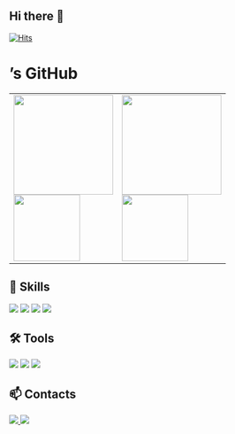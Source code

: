 ## Hi there 👋
<!-- 방문자 카운터 -->
[![Hits](https://hits.seeyoufarm.com/api/count/incr/badge.svg?url=https://github.com/<jinnybusock>&count_bg=%2379C83D&title_bg=%23555555&title=hits&edge_flat=false)](https://hits.seeyoufarm.com)

# <jinnybusock>’s GitHub

<table>
  <tr>
    <td>
      <!-- GitHub 통계 카드 -->
      <img
        src="https://github-readme-stats.vercel.app/api?username=<jinnybusock>&show_icons=true&count_private=true&hide=contribs&theme=tokyonight"
        height="180" />
      <br/>
      <!-- 사용 언어 카드(선택) -->
      <img
        src="https://github-readme-stats.vercel.app/api/top-langs/?username=<jinnybusock>&layout=compact&theme=tokyonight"
        height="120" />
    </td>
    <td>
      <!-- solved.ac 뱃지 (실버/골드 표시) -->
      <a href="https://solved.ac/<jinnybusock>">
        <img src="http://mazassumnida.wtf/api/v2/generate_badge?boj=<jinnybusock>" height="180"/>
      </a>
      <br/>
      <!-- streak 카드(선택) -->
      <img
        src="https://streak-stats.demolab.com?user=<jinnybusock>&theme=tokyonight&hide_border=true"
        height="120" />
    </td>
  </tr>
</table>

## 💪 Skills
<!-- 필요한 것만 남기고 순서/색은 자유 -->
<img src="https://img.shields.io/badge/Java-007396?style=for-the-badge&logo=java&logoColor=white"/>
<img src="https://img.shields.io/badge/Python-3776AB?style=for-the-badge&logo=python&logoColor=white"/>
<img src="https://img.shields.io/badge/C%2B%2B-00599C?style=for-the-badge&logo=c%2B%2B&logoColor=white"/>
<img src="https://img.shields.io/badge/OpenCV-5C3EE8?style=for-the-badge&logo=opencv&logoColor=white"/>

## 🛠 Tools
<img src="https://img.shields.io/badge/Git-F05032?style=for-the-badge&logo=git&logoColor=white"/>
<img src="https://img.shields.io/badge/Visual%20Studio-5C2D91?style=for-the-badge&logo=visualstudio&logoColor=white"/>
<img src="https://img.shields.io/badge/VS%20Code-007ACC?style=for-the-badge&logo=visualstudiocode&logoColor=white"/>

## 📫 Contacts
<a href="mailto:<jinnybusock@gmail.com>">
  <img src="https://img.shields.io/badge/Gmail-EA4335?style=for-the-badge&logo=gmail&logoColor=white"/>
</a>
<a href="mailto:<jinnybusock@naver.com>">
  <img src="https://img.shields.io/badge/Naver-03C75A?style=for-the-badge&logo=naver&logoColor=white"/>
</a>
